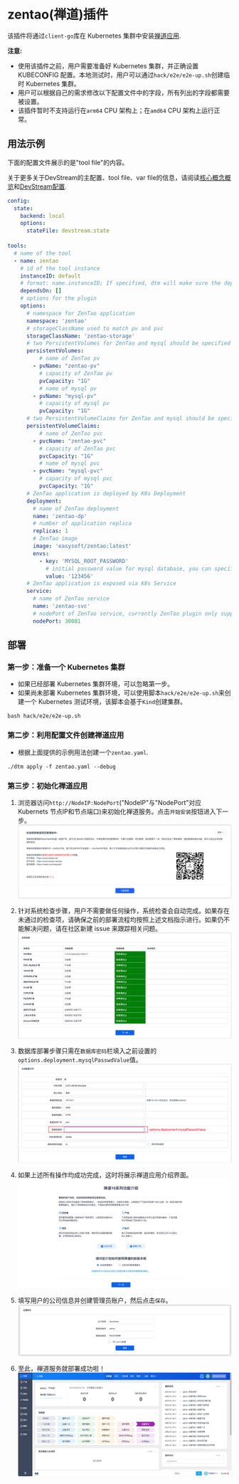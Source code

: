 # zentao(禅道)插件

该插件将通过`client-go`库在 Kubernetes 集群中安装[禅道应用](https://zentao.net/).

**注意:**

- 使用该插件之前，用户需要准备好 Kubernetes 集群，并正确设置 KUBECONFIG 配置。本地测试时，用户可以通过`hack/e2e/e2e-up.sh`创建临时 Kubernetes 集群。
- 用户可以根据自己的需求修改以下配置文件中的字段，所有列出的字段都需要被设置。
- 该插件暂时不支持运行在`arm64` CPU 架构上；在`amd64` CPU 架构上运行正常。

## 用法示例

下面的配置文件展示的是"tool file"的内容。

关于更多关于DevStream的主配置、tool file、var file的信息，请阅读[核心概念概览](../core-concepts/overview.zh.md)和[DevStream配置](../core-concepts/config.zh.md).

```yaml
config:
  state:
    backend: local
    options:
      stateFile: devstream.state

tools:
  # name of the tool
  - name: zentao
    # id of the tool instance
    instanceID: default
    # format: name.instanceID; If specified, dtm will make sure the dependency is applied first before handling this tool
    dependsOn: []
    # options for the plugin
    options:
      # namespace for ZenTao application
      namespace: 'zentao'
      # storageClassName used to match pv and pvc
      storageClassName: 'zentao-storage'
      # two PersistentVolumes for ZenTao and mysql should be specified
      persistentVolumes:
          # name of ZenTao pv
        - pvName: "zentao-pv"
          # capacity of ZenTao pv
          pvCapacity: "1G"
          # name of mysql pv
        - pvName: "mysql-pv"
          # capacity of mysql pv
          pvCapacity: "1G"
      # two PersistentVolumeClaims for ZenTao and mysql should be specified
      persistentVolumeClaims:
          # name of ZenTao pvc
        - pvcName: "zentao-pvc"
          # capacity of ZenTao pvc
          pvcCapacity: "1G"
          # name of mysql pvc
        - pvcName: "mysql-pvc"
          # capacity of mysql pvc
          pvcCapacity: "1G"
      # ZenTao application is deployed by K8s Deployment
      deployment:
        # name of ZenTao deployment
        name: 'zentao-dp'
        # number of application replica
        replicas: 1
        # ZenTao image
        image: 'easysoft/zentao:latest'
        envs:
          - key: 'MYSQL_ROOT_PASSWORD'
            # initial password value for mysql database, you can specify any value you like
            value: '123456'
      # ZenTao application is exposed via K8s Service
      service:
        # name of ZenTao service
        name: 'zentao-svc'
        # nodePort of ZenTao service, currently ZenTao plugin only support `nodePort` type
        nodePort: 30081
```

## 部署

### 第一步：准备一个 Kubernetes 集群

- 如果已经部署 Kubernetes 集群环境，可以忽略第一步。 
- 如果尚未部署 Kubernetes 集群环境，可以使用脚本`hack/e2e/e2e-up.sh`来创建一个 Kubernetes 测试环境，该脚本会基于`Kind`创建集群。
  
```shell
bash hack/e2e/e2e-up.sh
```

### 第二步：利用配置文件创建禅道应用

- 根据上面提供的示例用法创建一个`zentao.yaml`.

```shell
./dtm apply -f zentao.yaml --debug
```

### 第三步：初始化禅道应用

1. 浏览器访问`http://NodeIP:NodePort`("NodeIP"与"NodePort"对应 Kubernets 节点IP和节点端口)来初始化禅道服务。点击`开始安装`按钮进入下一步。
![](zentao/zentao-welcome.jpg)

2. 针对系统检查步骤，用户不需要做任何操作，系统检查会自动完成。如果存在未通过的检查项，请确保之前的部署流程均按照上述文档指示进行。如果仍不能解决问题，请在社区新建 issue 来跟踪相关问题。
![](zentao/zentao-systemCheck.jpg)

3. 数据库部署步骤只需在`数据库密码`栏填入之前设置的`options.deployment.mysqlPasswdValue`值。
![](zentao/zentao-configuration.jpg)

4. 如果上述所有操作均成功完成，这时将展示禅道应用介绍界面。
![](zentao/zentao-intro.jpg)

5. 填写用户的公司信息并创建管理员账户，然后点击`保存`。
![](zentao/zentao-account.jpg)

6. 至此，禅道服务就部署成功啦！
![](zentao/zentao-web.jpg)
